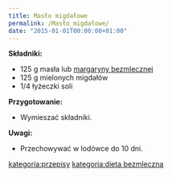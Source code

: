 ```yaml
---
title: Masło migdałowe
permalink: /Masło_migdałowe/
date: "2015-01-01T00:00:00+01:00"
---
```


**Składniki:**

-   125 g masła lub [margaryny bezmlecznej](/atopedia/Margaryna_bezmleczna "wikilink")
-   125 g mielonych migdałów
-   1/4 łyżeczki soli

**Przygotowanie:**

-   Wymieszać składniki.

**Uwagi:**

-   Przechowywać w lodówce do 10 dni.

[kategoria:przepisy](/atopedia/kategoria:przepisy "wikilink") [kategoria:dieta bezmleczna](/atopedia/kategoria:dieta_bezmleczna "wikilink")